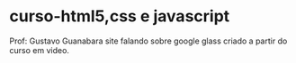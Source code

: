 # curso-html5,css e javascript
Prof: Gustavo Guanabara
site falando sobre google glass
criado a partir do curso em video.
